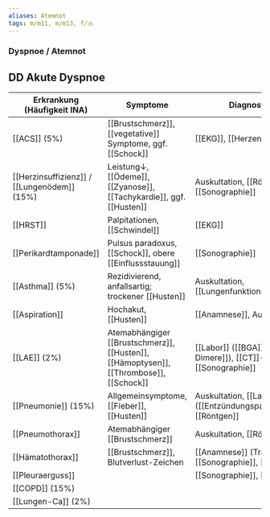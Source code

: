 ```yaml
---
aliases: Atemnot
tags: m/m11, m/m13, f/🫁
---
```

### Dyspnoe / Atemnot

## DD Akute Dyspnoe
| Erkrankung (Häufigkeit INA)                 | Symptome                                                                               | Diagnostik                                                       |
| ------------------------------------------- | -------------------------------------------------------------------------------------- | ---------------------------------------------------------------- |
| [[ACS]] (5%)                                | [[Brustschmerz]], [[vegetative]] Symptome, ggf. [[Schock]]                             | [[EKG]], [[Herzenzyme]]                                          |
| [[Herzinsuffizienz]] / [[Lungenödem]] (15%) | Leistung↓, [[Ödeme]], [[Zyanose]], [[Tachykardie]], ggf. [[Husten]]                    | Auskultation, [[Röntgen]], [[Sonographie]]                       |
| [[HRST]]                                    | Palpitationen, [[Schwindel]]                                                           | [[EKG]]                                                          |
| [[Perikardtamponade]]                       | Pulsus paradoxus, [[Schock]], obere [[Einflussstauung]]                                | [[Sonographie]]                                                  |
| [[Asthma]] (5%)                             | Rezidivierend, anfallsartig; trockener [[Husten]]                                      | Auskultation, [[Lungenfunktionsprüfung]]                         |
| [[Aspiration]]                              | Hochakut, [[Husten]]                                                                   | [[Anamnese]], Auskultation                                       |
| [[LAE]] (2%)                                | Atemabhängiger [[Brustschmerz]], [[Husten]], [[Hämoptysen]], [[Thrombose]], [[Schock]] | [[Labor]] ([[BGA]], [[D-Dimere]]), [[CT]]-Angio, [[Sonographie]] |
| [[Pneumonie]] (15%)                         | Allgemeinsymptome, [[Fieber]], [[Husten]]                                              | Auskultation, [[Labor]] ([[Entzündungsparameter]]), [[Röntgen]]  |
| [[Pneumothorax]]                            | Atemabhängiger [[Brustschmerz]]                                                        | Auskultation, [[Röntgen]]                                        |
| [[Hämatothorax]]                            | [[Brustschmerz]], Blutverlust-Zeichen                                                  | [[Anamnese]] (Trauma?), [[Sonographie]], [[Röntgen]]             |
| [[Pleuraerguss]]                            |                                                                                        | [[Sonographie]], [[Röntgen]]                                     |
| [[COPD]] (15%)                              |                                                                                        |                                                                  |
| [[Lungen-Ca]] (2%)                                            |                                                                                        |                                                                  |